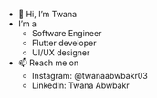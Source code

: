 - 👋 Hi, I’m Twana
- I’m a
  - Software Engineer
  - Flutter developer
  - UI/UX designer
- 📫 Reach me on
  - Instagram: @twanaabwbakr03
  - LinkedIn: Twana Abwbakr
